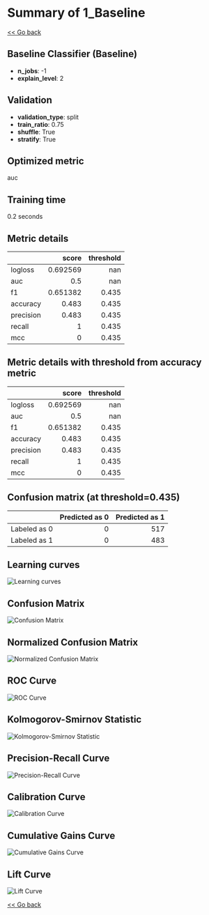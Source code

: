 # Summary of 1_Baseline

[<< Go back](../README.md)

## Baseline Classifier (Baseline)

- **n_jobs**: -1
- **explain_level**: 2

## Validation

- **validation_type**: split
- **train_ratio**: 0.75
- **shuffle**: True
- **stratify**: True

## Optimized metric

auc

## Training time

0.2 seconds

## Metric details

|           |    score |   threshold |
|:----------|---------:|------------:|
| logloss   | 0.692569 |     nan     |
| auc       | 0.5      |     nan     |
| f1        | 0.651382 |       0.435 |
| accuracy  | 0.483    |       0.435 |
| precision | 0.483    |       0.435 |
| recall    | 1        |       0.435 |
| mcc       | 0        |       0.435 |

## Metric details with threshold from accuracy metric

|           |    score |   threshold |
|:----------|---------:|------------:|
| logloss   | 0.692569 |     nan     |
| auc       | 0.5      |     nan     |
| f1        | 0.651382 |       0.435 |
| accuracy  | 0.483    |       0.435 |
| precision | 0.483    |       0.435 |
| recall    | 1        |       0.435 |
| mcc       | 0        |       0.435 |

## Confusion matrix (at threshold=0.435)

|              |   Predicted as 0 |   Predicted as 1 |
|:-------------|-----------------:|-----------------:|
| Labeled as 0 |                0 |              517 |
| Labeled as 1 |                0 |              483 |

## Learning curves

![Learning curves](learning_curves.png)

## Confusion Matrix

![Confusion Matrix](confusion_matrix.png)

## Normalized Confusion Matrix

![Normalized Confusion Matrix](confusion_matrix_normalized.png)

## ROC Curve

![ROC Curve](roc_curve.png)

## Kolmogorov-Smirnov Statistic

![Kolmogorov-Smirnov Statistic](ks_statistic.png)

## Precision-Recall Curve

![Precision-Recall Curve](precision_recall_curve.png)

## Calibration Curve

![Calibration Curve](calibration_curve_curve.png)

## Cumulative Gains Curve

![Cumulative Gains Curve](cumulative_gains_curve.png)

## Lift Curve

![Lift Curve](lift_curve.png)

[<< Go back](../README.md)
